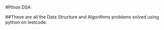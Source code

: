 #Pthon DSA


##These are all the Data Structure and Algorithms problems solved using python on leetcode.

